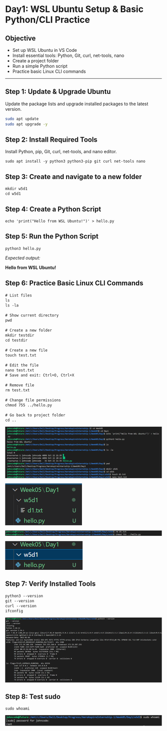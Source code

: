 # Day1: WSL Ubuntu Setup & Basic Python/CLI Practice

## Objective
- Set up WSL Ubuntu in VS Code  
- Install essential tools: Python, Git, curl, net-tools, nano  
- Create a project folder  
- Run a simple Python script  
- Practice basic Linux CLI commands  

---

## Step 1: Update & Upgrade Ubuntu
Update the package lists and upgrade installed packages to the latest version.

```bash
sudo apt update
sudo apt upgrade -y
```
## Step 2: Install Required Tools

Install Python, pip, Git, curl, net-tools, and nano editor.
```
sudo apt install -y python3 python3-pip git curl net-tools nano
```

## Step 3: Create and navigate to a new folder

```
mkdir w5d1
cd w5d1
```

## Step 4: Create a Python Script
```
echo 'print("Hello from WSL Ubuntu!")' > hello.py
```

## Step 5: Run the Python Script
```
python3 hello.py
```
*Expected output:*

**Hello from WSL Ubuntu!**

## Step 6: Practice Basic Linux CLI Commands
```
# List files
ls
ls -la

# Show current directory
pwd

# Create a new folder
mkdir testdir
cd testdir

# Create a new file
touch test.txt

# Edit the file
nano test.txt
# Save and exit: Ctrl+O, Ctrl+X

# Remove file
rm test.txt

# Change file permissions
chmod 755 ../hello.py

# Go back to project folder
cd ..
```

![alt text](<Screenshot 2025-10-22 214050.png>)

![alt text](<Screenshot 2025-10-22 214011.png>)

![alt text](<Screenshot 2025-10-22 220512.png>)

![alt text](<Screenshot 2025-10-22 220638.png>)

## Step 7: Verify Installed Tools
```
python3 --version
git --version
curl --version
ifconfig   
```

![alt text](<Screenshot 2025-10-22 214708.png>)

## Step 8: Test sudo
```
sudo whoami
```

![alt text](<Screenshot 2025-10-22 221108.png>)

